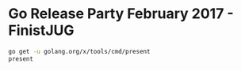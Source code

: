 # Go Release Party February 2017 - FinistJUG

```bash
go get -u golang.org/x/tools/cmd/present
present 
```
